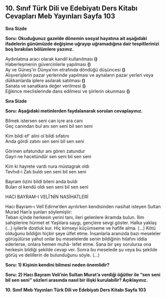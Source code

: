 ## 10. Sınıf Türk Dili ve Edebiyatı Ders Kitabı Cevapları Meb Yayınları Sayfa 103

**Sıra Sizde**

**Soru: Okuduğunuz gazelde dönemin sosyal hayatına ait aşağıdaki ifadelerin günümüzde değişime uğrayıp uğramadığına dair tespitlerinizi boş bırakılan bölümlere yazınız.**

Aydınlatma aracı olarak kandil kullanılması **()**  
 Haberleşmenin güvercinlerle yapılması **()**  
 Ay ve Güneş’in Dünya’nın etrafında döndüğü düşüncesi **()**  
 Alışverişlerin pazar yerlerinde yapılması ve aynaların pazar yerleri veya dükkanlarda iplere asılarak satılması **()**  
 Sanata ve sanatkara değer verilmesi **()**  
 Eğlence meclislerinde dans edilmesi ve şiirlerin okunması **()**

**Sıra Sizde**

**Soru: Aşağıdaki metinlerden faydalanarak sorulan cevaplayınız.**

Bilmek istersen seni can içre ara canı  
 Geç canından bul anı sen seni bil sen seni

Kim bildi ef’ alini ol bildi sıfatını  
 Anda gördi zatını sen seni bil sen seni

Görinen sıfatundur anı gören zatundur  
 Gayri ne hacetündür sen seni bil sen seni

Kim ki hayrete vardı nura müstagrak oldı  
 Tevhıd-i Zatı buldı sen seni bil sen seni

Bayram özini bildi bileni anda buldı  
 Bulan ol kendü oldı sen seni bil sen seni

HACI BAYRAM-I VELÎ’NİN NASİHATLERİ

Hacı Bayram-ı Velî Edirne’den ayrılırken kendisinden nasihat isteyen Sultan Murad Han’a şunları söylemiştir:  
 Teban içinde herkesin yerini tanı, ileri gelenlere ikramda bulun. İlim sahiplerine hürmet et Yaşlılara saygı, gençlere sevgi göster. Halka yaklaş (…) iyilerle dostluk kur. Hiç kimseyi küçümseme ve hafife alma. (…) Kötü olduğunu bildiğin hiçbir şeye ülfet etme. İnsanlarla aranızda bazı meseleler görüşülürse yahut onlar bu meselelerde senin bildiğinin hilafını iddia ederlerse, onlara hemen muhâ- lefet etme. Sana bir şey sorulursa ona herkesin bildiği şekilde cevap ver. Sonra bu meselede şu veya bu şekilde görüş ve delillerin de bulunduğunu söyle. (…)

**Soru: 1) Kişinin kendini bilmesi neden önemlidir?**

**Soru: 2) Hacı Bayram Veli’nin Sultan Murat’a verdiği öğütler ile “sen seni bil sen seni” sözleri arasında nasıl bir ilişki kurulabilir? Açıklayınız.**

**10. Sınıf Meb Yayınları Türk Dili ve Edebiyatı Ders Kitabı Sayfa 103**